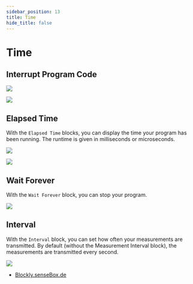 ```yaml
---
sidebar_position: 13
title: Time
hide_title: false
---
```


# Time

## Interrupt Program Code


![](/img/blockly-bilder/zeit/blockly-zeit-1.svg)

![](/img/blockly-bilder/zeit/blockly-zeit-2.svg)


## Elapsed Time
With the `Elapsed Time` blocks, you can display the time your program has been running. The runtime is given in milliseconds or microseconds.

![](/img/blockly-bilder/zeit/blockly-zeit-3.svg)

![](/img/blockly-bilder/zeit/blockly-zeit-4.svg)


## Wait Forever
With the `Wait Forever` block, you can stop your program.

![](/img/blockly-bilder/zeit/blockly-zeit-5.svg)


## Interval
With the `Interval` block, you can set how often your measurements are transmitted. By default (without the Measurement Interval block), the measurements are transmitted every second.

![](/img/blockly-bilder/zeit/blockly-zeit-6.svg)


- [Blockly.senseBox.de](https://blockly.sensebox.de/)

